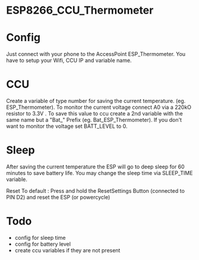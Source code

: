 # ESP8266_CCU_Thermometer

Config
======
Just connect with your phone to the AccessPoint ESP_Thermometer.
You have to setup your Wifi, CCU IP and variable name.

CCU
===
Create a variable of type number for saving the current temperature. (eg. ESP_Thermometer).
To monitor the current voltage connect A0 via a 220kO resistor to 3.3V . To save this value to ccu create a 2nd variable with the same name but a "Bat_" Prefix (eg. Bat_ESP_Thermometer). If you don't want to monitor the voltage set BATT_LEVEL to 0.

Sleep
=====
After saving the current temperature the ESP will go to deep sleep for 60 minutes to save battery life.
You may change the sleep time via SLEEP_TIME variable.


Reset To default : Press and hold the ResetSettings Button (connected to PIN D2) and reset the ESP (or powercycle)

Todo
====
* config for sleep time
* config for battery level
* create ccu variables if they are not present
